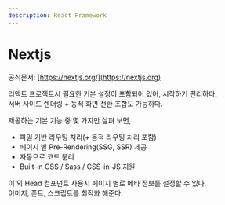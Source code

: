 ```yaml
---
description: React Framework
---
```


# Nextjs

공식문서: [https://nextjs.org/](https://nextjs.org)

리액트 프로젝트시 필요한 기본 설정이 포함되어 있어, 시작하기 편리하다.\
서버 사이드 렌더링 + 동적 화면 전환 조합도 가능하다.

제공하는 기본 기능 중 몇 가지만 살펴 보면,

* 파일 기반 라우팅 처리(+ 동적 라우팅 처리 포함)
* 페이지 별 Pre-Rendering(SSG, SSR) 제공
* 자동으로 코드 분리
* Built-in CSS / Sass / CSS-in-JS 지원&#x20;

이 외 Head 컴포넌트 사용시 페이지 별로 메타 정보를 설정할 수 있다.\
이미지, 폰트, 스크립트를 최적화 해준다.

